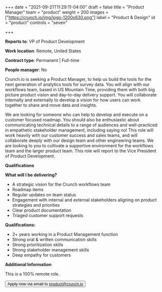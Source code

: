 +++
date = "2021-09-21T11:29:11-04:00"
draft = false
title = "Product Manager"
team = "product"
weight = 200
images = ["https://crunch.io/img/logo-1200x630.png"]
label = "Product & Design"
id = "product"
controls = "seven"

+++

**Reports to**: VP of Product Development

**Work location**: Remote, United States

**Contract type**: Permanent | Full-time

**People manager**: No

Crunch.io is seeking a Product Manager, to help us build the tools for the next generation of analytics tools for survey data. You will align with our workflows team, based in US Mountain Time, providing them with both big picture product vision and day-to-day delivery support. You will collaborate internally and externally to develop a vision for how users can work together to share and move data and insights.

We are looking for someone who can help to develop and execute on a customer focused roadmap. You should also be enthusiastic about communicating technical details to a range of audiences and well-practiced in empathetic stakeholder management, including saying no! This role will work heavily with our customer success and sales teams, and will collaborate deeply with our design team and other engineering teams. We are looking to you to cultivate a supportive environment for the workflows team and the larger product team. This role will report to the Vice President of Product Development.

**Qualifications**

**What will I be delivering?**

- A strategic vision for the Crunch workflows team
- Roadmap items
- Regular updates on team status
- Engagement with internal and external stakeholders aligning on product strategies and priorities
- Clear product documentation
- Triaged customer support requests

**Qualifications:**

- 2+ years working in a Product Management function
- Strong oral & written communication skills
- Strong prioritization skills
- Strong stakeholder management skills
- Deep empathy for customers

**Additional Information**

This is a 100% remote role.

<button class="btn btn-success" onclick="location.href='mailto:product@crunch.io';">Apply now via email to product@crunch.io</button>